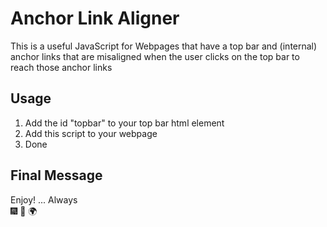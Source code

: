 # Anchor Link Aligner

This is a useful JavaScript for Webpages that have a top bar and (internal) anchor links that are misaligned when the user clicks on the top bar to reach those anchor links

## Usage

1. Add the id "topbar" to your top bar html element
2. Add this script to your webpage
3. Done

## Final Message
Enjoy! ... Always  
:fireworks: :full_moon_with_face: :earth_africa:
